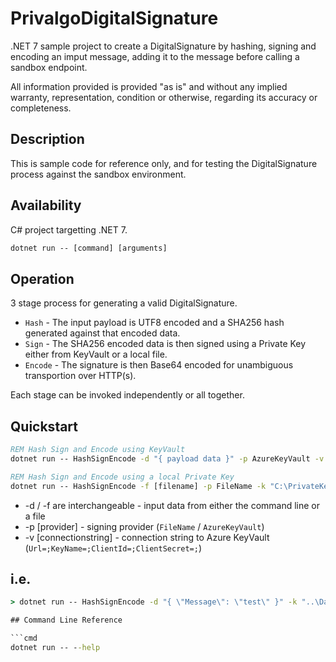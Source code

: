 # PrivalgoDigitalSignature

.NET 7 sample project to create a DigitalSignature by hashing, signing and encoding an imput message, adding it to the message before calling a sandbox endpoint.

All information provided is provided "as is" and without any implied warranty, representation, condition or otherwise, regarding its accuracy or completeness.

## Description

This is sample code for reference only, and for testing the DigitalSignature process against the sandbox environment.

## Availability

C# project targetting .NET 7.

``` cmd
dotnet run -- [command] [arguments]
```

## Operation

3 stage process for generating a valid DigitalSignature.

- `Hash` - The input payload is UTF8 encoded and a SHA256 hash generated against that encoded data.
- `Sign` - The SHA256 encoded data is then signed using a Private Key either from KeyVault or a local file.
- `Encode` - The signature is then Base64 encoded for unambiguous transportion over HTTP(s).

Each stage can be invoked independently or all together.

## Quickstart

```cmd
REM Hash Sign and Encode using KeyVault
dotnet run -- HashSignEncode -d "{ payload data }" -p AzureKeyVault -v "Url=https://keyvault.azure.net;KeyName=KeyName;ClientId=cliedId;ClientSecret=clientSecret"

REM Hash Sign and Encode using a local Private Key
dotnet run -- HashSignEncode -f [filename] -p FileName -k "C:\PrivateKey.pem"
```

- -d / -f are interchangeable - input data from either the command line or a file
- -p [provider] - signing provider (`FileName` / `AzureKeyVault`)
- -v [connectionstring] - connection string to Azure KeyVault (`Url=;KeyName=;ClientId=;ClientSecret=;`)

## i.e.

```cmd
> dotnet run -- HashSignEncode -d "{ \"Message\": \"test\" }" -k "..\Data\DigitalSignature.Testing.key"

## Command Line Reference

```cmd
dotnet run -- --help
```
